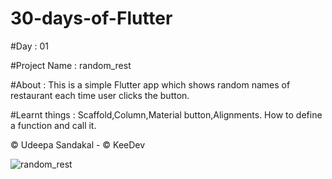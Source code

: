 # 30-days-of-Flutter

#Day : 01

#Project Name : random_rest

#About : This is a simple Flutter app which shows random names of restaurant each time user clicks the button.

#Learnt things : Scaffold,Column,Material button,Alignments.
                 How to define a function and call it.
                 
© Udeepa Sandakal - © KeeDev

![random_rest](https://user-images.githubusercontent.com/81462130/234490972-aa9f03a6-d0d2-48a2-abed-33476cef3769.gif)
